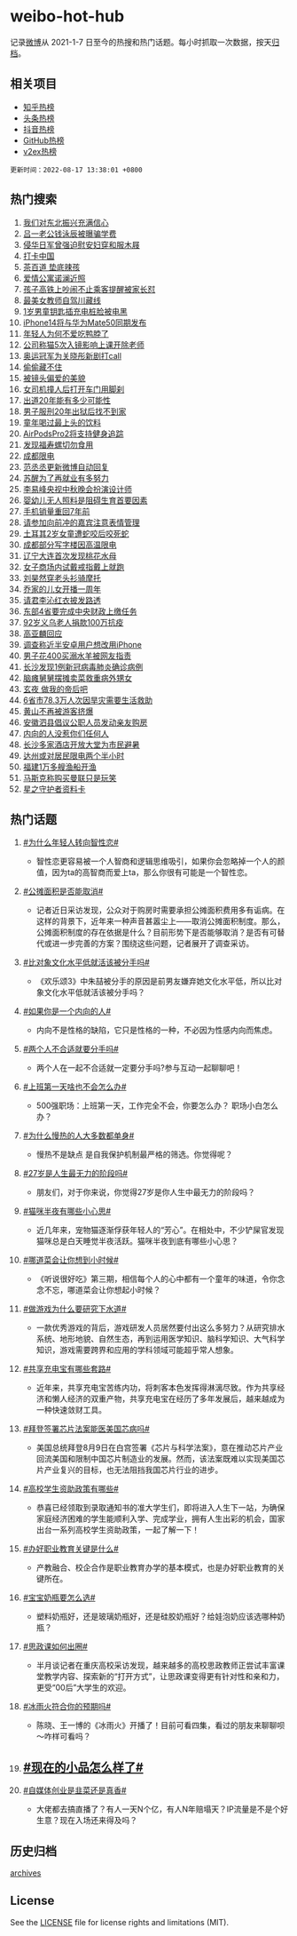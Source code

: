 # weibo-hot-hub

记录[微博](https://www.weibo.com)从 2021-1-7 日至今的热搜和热门话题。每小时抓取一次数据，按天[归档](archives)。

## 相关项目

- [知乎热榜](https://github.com/lonnyzhang423/zhihu-hot-hub)
- [头条热榜](https://github.com/lonnyzhang423/toutiao-hot-hub)
- [抖音热榜](https://github.com/lonnyzhang423/douyin-hot-hub)
- [GitHub热榜](https://github.com/lonnyzhang423/github-hot-hub)
- [v2ex热榜](https://github.com/lonnyzhang423/v2ex-hot-hub)


`更新时间：2022-08-17 13:38:01 +0800`

## 热门搜索

1. [我们对东北振兴充满信心](https://m.weibo.cn/search?containerid=100103type%3D1%26t%3D10%26q%3D%23%E6%88%91%E4%BB%AC%E5%AF%B9%E4%B8%9C%E5%8C%97%E6%8C%AF%E5%85%B4%E5%85%85%E6%BB%A1%E4%BF%A1%E5%BF%83%23&stream_entry_id=51&isnewpage=1&extparam=seat%3D1%26cate%3D10103%26dgr%3D0%26filter_type%3Drealtimehot%26pos%3D0%26c_type%3D51%26display_time%3D1660714679%26pre_seqid%3D16607146793870234777367&luicode=10000011&lfid=106003type%253D25%2526t%253D3%2526disable_hot%253D1%2526filter_type%253Drealtimehot)
1. [吕一老公钱泳辰被曝骗学费](https://m.weibo.cn/search?containerid=100103type%3D1%26t%3D10%26q%3D%23%E5%90%95%E4%B8%80%E8%80%81%E5%85%AC%E9%92%B1%E6%B3%B3%E8%BE%B0%E8%A2%AB%E6%9B%9D%E9%AA%97%E5%AD%A6%E8%B4%B9%23&stream_entry_id=31&isnewpage=1&extparam=seat%3D1%26flag%3D2%26cate%3D0%26pos%3D0%26realpos%3D1%26lcate%3D5001%26filter_type%3Drealtimehot%26dgr%3D0%26c_type%3D31%26display_time%3D1660714679%26pre_seqid%3D16607146793870234777367&luicode=10000011&lfid=106003type%253D25%2526t%253D3%2526disable_hot%253D1%2526filter_type%253Drealtimehot)
1. [侵华日军曾强迫慰安妇穿和服木屐](https://m.weibo.cn/search?containerid=100103type%3D1%26t%3D10%26q%3D%23%E4%BE%B5%E5%8D%8E%E6%97%A5%E5%86%9B%E6%9B%BE%E5%BC%BA%E8%BF%AB%E6%85%B0%E5%AE%89%E5%A6%87%E7%A9%BF%E5%92%8C%E6%9C%8D%E6%9C%A8%E5%B1%90%23&stream_entry_id=31&isnewpage=1&extparam=seat%3D1%26flag%3D16%26cate%3D0%26pos%3D1%26realpos%3D2%26lcate%3D5001%26filter_type%3Drealtimehot%26dgr%3D0%26c_type%3D31%26display_time%3D1660714679%26pre_seqid%3D16607146793870234777367&luicode=10000011&lfid=106003type%253D25%2526t%253D3%2526disable_hot%253D1%2526filter_type%253Drealtimehot)
1. [打卡中国](https://m.weibo.cn/search?containerid=100103type%3D1%26t%3D10%26q%3D%23%E6%89%93%E5%8D%A1%E4%B8%AD%E5%9B%BD%23&stream_entry_id=31&isnewpage=1&extparam=seat%3D1%26flag%3D0%26cate%3D0%26pos%3D2%26realpos%3D3%26lcate%3D5001%26filter_type%3Drealtimehot%26dgr%3D0%26c_type%3D31%26display_time%3D1660714679%26pre_seqid%3D16607146793870234777367&luicode=10000011&lfid=106003type%253D25%2526t%253D3%2526disable_hot%253D1%2526filter_type%253Drealtimehot)
1. [茶百道 垫底辣孩](https://m.weibo.cn/search?containerid=100103type%3D1%26t%3D10%26q%3D%E8%8C%B6%E7%99%BE%E9%81%93+%E5%9E%AB%E5%BA%95%E8%BE%A3%E5%AD%A9&stream_entry_id=31&isnewpage=1&extparam=seat%3D1%26flag%3D2%26cate%3D0%26pos%3D3%26realpos%3D4%26lcate%3D5001%26filter_type%3Drealtimehot%26dgr%3D0%26c_type%3D31%26display_time%3D1660714679%26pre_seqid%3D16607146793870234777367&luicode=10000011&lfid=106003type%253D25%2526t%253D3%2526disable_hot%253D1%2526filter_type%253Drealtimehot)
1. [爱情公寓诺澜近照](https://m.weibo.cn/search?containerid=100103type%3D1%26t%3D10%26q%3D%23%E7%88%B1%E6%83%85%E5%85%AC%E5%AF%93%E8%AF%BA%E6%BE%9C%E8%BF%91%E7%85%A7%23&stream_entry_id=31&isnewpage=1&extparam=seat%3D1%26flag%3D1%26cate%3D0%26pos%3D4%26realpos%3D5%26lcate%3D5001%26filter_type%3Drealtimehot%26dgr%3D0%26c_type%3D31%26display_time%3D1660714679%26pre_seqid%3D16607146793870234777367&luicode=10000011&lfid=106003type%253D25%2526t%253D3%2526disable_hot%253D1%2526filter_type%253Drealtimehot)
1. [孩子高铁上吵闹不止乘客提醒被家长怼](https://m.weibo.cn/search?containerid=100103type%3D1%26t%3D10%26q%3D%23%E5%AD%A9%E5%AD%90%E9%AB%98%E9%93%81%E4%B8%8A%E5%90%B5%E9%97%B9%E4%B8%8D%E6%AD%A2%E4%B9%98%E5%AE%A2%E6%8F%90%E9%86%92%E8%A2%AB%E5%AE%B6%E9%95%BF%E6%80%BC%23&stream_entry_id=31&isnewpage=1&extparam=seat%3D1%26flag%3D16%26cate%3D0%26pos%3D5%26realpos%3D6%26lcate%3D5001%26filter_type%3Drealtimehot%26dgr%3D0%26c_type%3D31%26display_time%3D1660714679%26pre_seqid%3D16607146793870234777367&luicode=10000011&lfid=106003type%253D25%2526t%253D3%2526disable_hot%253D1%2526filter_type%253Drealtimehot)
1. [最美女教师自驾川藏线](https://m.weibo.cn/search?containerid=100103type%3D1%26t%3D10%26q%3D%23%E6%9C%80%E7%BE%8E%E5%A5%B3%E6%95%99%E5%B8%88%E8%87%AA%E9%A9%BE%E5%B7%9D%E8%97%8F%E7%BA%BF%23&stream_entry_id=31&isnewpage=1&extparam=seat%3D1%26cate%3D0%26pos%3D6%26lcate%3D5001%26adid%3D162833%26topic_ad%3D1%26filter_type%3Drealtimehot%26dgr%3D0%26c_type%3D31%26display_time%3D1660714679%26pre_seqid%3D16607146793870234777367&luicode=10000011&lfid=106003type%253D25%2526t%253D3%2526disable_hot%253D1%2526filter_type%253Drealtimehot)
1. [1岁男童钥匙插充电桩脸被电黑](https://m.weibo.cn/search?containerid=100103type%3D1%26t%3D10%26q%3D%231%E5%B2%81%E7%94%B7%E7%AB%A5%E9%92%A5%E5%8C%99%E6%8F%92%E5%85%85%E7%94%B5%E6%A1%A9%E8%84%B8%E8%A2%AB%E7%94%B5%E9%BB%91%23&stream_entry_id=31&isnewpage=1&extparam=seat%3D1%26flag%3D0%26cate%3D0%26pos%3D7%26realpos%3D7%26lcate%3D5001%26filter_type%3Drealtimehot%26dgr%3D0%26c_type%3D31%26display_time%3D1660714679%26pre_seqid%3D16607146793870234777367&luicode=10000011&lfid=106003type%253D25%2526t%253D3%2526disable_hot%253D1%2526filter_type%253Drealtimehot)
1. [iPhone14将与华为Mate50同期发布](https://m.weibo.cn/search?containerid=100103type%3D1%26t%3D10%26q%3D%23iPhone14%E5%B0%86%E4%B8%8E%E5%8D%8E%E4%B8%BAMate50%E5%90%8C%E6%9C%9F%E5%8F%91%E5%B8%83%23&stream_entry_id=31&isnewpage=1&extparam=seat%3D1%26flag%3D0%26cate%3D0%26pos%3D8%26realpos%3D8%26lcate%3D5001%26filter_type%3Drealtimehot%26dgr%3D0%26c_type%3D31%26display_time%3D1660714679%26pre_seqid%3D16607146793870234777367&luicode=10000011&lfid=106003type%253D25%2526t%253D3%2526disable_hot%253D1%2526filter_type%253Drealtimehot)
1. [年轻人为何不爱吃鸭脖了](https://m.weibo.cn/search?containerid=100103type%3D1%26t%3D10%26q%3D%23%E5%B9%B4%E8%BD%BB%E4%BA%BA%E4%B8%BA%E4%BD%95%E4%B8%8D%E7%88%B1%E5%90%83%E9%B8%AD%E8%84%96%E4%BA%86%23&stream_entry_id=31&isnewpage=1&extparam=seat%3D1%26flag%3D0%26cate%3D0%26pos%3D9%26realpos%3D9%26lcate%3D5001%26filter_type%3Drealtimehot%26dgr%3D0%26c_type%3D31%26display_time%3D1660714679%26pre_seqid%3D16607146793870234777367&luicode=10000011&lfid=106003type%253D25%2526t%253D3%2526disable_hot%253D1%2526filter_type%253Drealtimehot)
1. [公司称猫5次入镜影响上课开除老师](https://m.weibo.cn/search?containerid=100103type%3D1%26t%3D10%26q%3D%23%E5%85%AC%E5%8F%B8%E7%A7%B0%E7%8C%AB5%E6%AC%A1%E5%85%A5%E9%95%9C%E5%BD%B1%E5%93%8D%E4%B8%8A%E8%AF%BE%E5%BC%80%E9%99%A4%E8%80%81%E5%B8%88%23&stream_entry_id=31&isnewpage=1&extparam=seat%3D1%26flag%3D0%26cate%3D0%26pos%3D10%26realpos%3D10%26lcate%3D5001%26filter_type%3Drealtimehot%26dgr%3D0%26c_type%3D31%26display_time%3D1660714679%26pre_seqid%3D16607146793870234777367&luicode=10000011&lfid=106003type%253D25%2526t%253D3%2526disable_hot%253D1%2526filter_type%253Drealtimehot)
1. [奥运冠军为关晓彤新剧打call](https://m.weibo.cn/search?containerid=100103type%3D1%26t%3D10%26q%3D%23%E5%A5%A5%E8%BF%90%E5%86%A0%E5%86%9B%E4%B8%BA%E5%85%B3%E6%99%93%E5%BD%A4%E6%96%B0%E5%89%A7%E6%89%93call%23&stream_entry_id=31&isnewpage=1&extparam=seat%3D1%26flag%3D0%26cate%3D0%26pos%3D11%26realpos%3D11%26lcate%3D5001%26filter_type%3Drealtimehot%26dgr%3D0%26c_type%3D31%26display_time%3D1660714679%26pre_seqid%3D16607146793870234777367&luicode=10000011&lfid=106003type%253D25%2526t%253D3%2526disable_hot%253D1%2526filter_type%253Drealtimehot)
1. [偷偷藏不住](https://m.weibo.cn/search?containerid=100103type%3D1%26t%3D10%26q%3D%E5%81%B7%E5%81%B7%E8%97%8F%E4%B8%8D%E4%BD%8F&stream_entry_id=31&isnewpage=1&extparam=seat%3D1%26flag%3D1%26cate%3D0%26pos%3D12%26realpos%3D12%26lcate%3D5001%26filter_type%3Drealtimehot%26dgr%3D0%26c_type%3D31%26display_time%3D1660714679%26pre_seqid%3D16607146793870234777367&luicode=10000011&lfid=106003type%253D25%2526t%253D3%2526disable_hot%253D1%2526filter_type%253Drealtimehot)
1. [被镜头偏爱的美貌](https://m.weibo.cn/search?containerid=100103type%3D1%26t%3D10%26q%3D%23%E8%A2%AB%E9%95%9C%E5%A4%B4%E5%81%8F%E7%88%B1%E7%9A%84%E7%BE%8E%E8%B2%8C%23&stream_entry_id=31&isnewpage=1&extparam=seat%3D1%26flag%3D0%26cate%3D0%26pos%3D13%26realpos%3D13%26lcate%3D5001%26filter_type%3Drealtimehot%26dgr%3D0%26c_type%3D31%26display_time%3D1660714679%26pre_seqid%3D16607146793870234777367&luicode=10000011&lfid=106003type%253D25%2526t%253D3%2526disable_hot%253D1%2526filter_type%253Drealtimehot)
1. [女司机撞人后打开车门用脚刹](https://m.weibo.cn/search?containerid=100103type%3D1%26t%3D10%26q%3D%23%E5%A5%B3%E5%8F%B8%E6%9C%BA%E6%92%9E%E4%BA%BA%E5%90%8E%E6%89%93%E5%BC%80%E8%BD%A6%E9%97%A8%E7%94%A8%E8%84%9A%E5%88%B9%23&stream_entry_id=31&isnewpage=1&extparam=seat%3D1%26flag%3D1%26cate%3D0%26pos%3D14%26realpos%3D14%26lcate%3D5001%26filter_type%3Drealtimehot%26dgr%3D0%26c_type%3D31%26display_time%3D1660714679%26pre_seqid%3D16607146793870234777367&luicode=10000011&lfid=106003type%253D25%2526t%253D3%2526disable_hot%253D1%2526filter_type%253Drealtimehot)
1. [出道20年能有多少可能性](https://m.weibo.cn/search?containerid=100103type%3D1%26t%3D10%26q%3D%23%E5%87%BA%E9%81%9320%E5%B9%B4%E8%83%BD%E6%9C%89%E5%A4%9A%E5%B0%91%E5%8F%AF%E8%83%BD%E6%80%A7%23&stream_entry_id=31&isnewpage=1&extparam=seat%3D1%26flag%3D0%26cate%3D0%26pos%3D15%26adid%3D162869%26realpos%3D15%26lcate%3D5001%26filter_type%3Drealtimehot%26dgr%3D0%26c_type%3D31%26display_time%3D1660714679%26pre_seqid%3D16607146793870234777367&luicode=10000011&lfid=106003type%253D25%2526t%253D3%2526disable_hot%253D1%2526filter_type%253Drealtimehot)
1. [男子服刑20年出狱后找不到家](https://m.weibo.cn/search?containerid=100103type%3D1%26t%3D10%26q%3D%23%E7%94%B7%E5%AD%90%E6%9C%8D%E5%88%9120%E5%B9%B4%E5%87%BA%E7%8B%B1%E5%90%8E%E6%89%BE%E4%B8%8D%E5%88%B0%E5%AE%B6%23&stream_entry_id=31&isnewpage=1&extparam=seat%3D1%26flag%3D1%26cate%3D0%26pos%3D16%26realpos%3D16%26lcate%3D5001%26filter_type%3Drealtimehot%26dgr%3D0%26c_type%3D31%26display_time%3D1660714679%26pre_seqid%3D16607146793870234777367&luicode=10000011&lfid=106003type%253D25%2526t%253D3%2526disable_hot%253D1%2526filter_type%253Drealtimehot)
1. [童年喝过最上头的饮料](https://m.weibo.cn/search?containerid=100103type%3D1%26t%3D10%26q%3D%23%E7%AB%A5%E5%B9%B4%E5%96%9D%E8%BF%87%E6%9C%80%E4%B8%8A%E5%A4%B4%E7%9A%84%E9%A5%AE%E6%96%99%23&stream_entry_id=31&isnewpage=1&extparam=seat%3D1%26flag%3D1%26cate%3D0%26pos%3D17%26realpos%3D17%26lcate%3D5001%26filter_type%3Drealtimehot%26dgr%3D0%26c_type%3D31%26display_time%3D1660714679%26pre_seqid%3D16607146793870234777367&luicode=10000011&lfid=106003type%253D25%2526t%253D3%2526disable_hot%253D1%2526filter_type%253Drealtimehot)
1. [AirPodsPro2将支持健身追踪](https://m.weibo.cn/search?containerid=100103type%3D1%26t%3D10%26q%3D%23AirPodsPro2%E5%B0%86%E6%94%AF%E6%8C%81%E5%81%A5%E8%BA%AB%E8%BF%BD%E8%B8%AA%23&stream_entry_id=31&isnewpage=1&extparam=seat%3D1%26flag%3D0%26cate%3D0%26pos%3D18%26realpos%3D18%26lcate%3D5001%26filter_type%3Drealtimehot%26dgr%3D0%26c_type%3D31%26display_time%3D1660714679%26pre_seqid%3D16607146793870234777367&luicode=10000011&lfid=106003type%253D25%2526t%253D3%2526disable_hot%253D1%2526filter_type%253Drealtimehot)
1. [发现福寿螺切勿食用](https://m.weibo.cn/search?containerid=100103type%3D1%26t%3D10%26q%3D%23%E5%8F%91%E7%8E%B0%E7%A6%8F%E5%AF%BF%E8%9E%BA%E5%88%87%E5%8B%BF%E9%A3%9F%E7%94%A8%23&stream_entry_id=31&isnewpage=1&extparam=seat%3D1%26flag%3D1%26cate%3D0%26pos%3D19%26realpos%3D19%26lcate%3D5001%26filter_type%3Drealtimehot%26dgr%3D0%26c_type%3D31%26display_time%3D1660714679%26pre_seqid%3D16607146793870234777367&luicode=10000011&lfid=106003type%253D25%2526t%253D3%2526disable_hot%253D1%2526filter_type%253Drealtimehot)
1. [成都限电](https://m.weibo.cn/search?containerid=100103type%3D1%26t%3D10%26q%3D%23%E6%88%90%E9%83%BD%E9%99%90%E7%94%B5%23&stream_entry_id=31&isnewpage=1&extparam=seat%3D1%26flag%3D0%26cate%3D0%26pos%3D20%26realpos%3D20%26lcate%3D5001%26filter_type%3Drealtimehot%26dgr%3D0%26c_type%3D31%26display_time%3D1660714679%26pre_seqid%3D16607146793870234777367&luicode=10000011&lfid=106003type%253D25%2526t%253D3%2526disable_hot%253D1%2526filter_type%253Drealtimehot)
1. [范丞丞更新微博自动回复](https://m.weibo.cn/search?containerid=100103type%3D1%26t%3D10%26q%3D%23%E8%8C%83%E4%B8%9E%E4%B8%9E%E6%9B%B4%E6%96%B0%E5%BE%AE%E5%8D%9A%E8%87%AA%E5%8A%A8%E5%9B%9E%E5%A4%8D%23&stream_entry_id=31&isnewpage=1&extparam=seat%3D1%26flag%3D1%26cate%3D0%26pos%3D21%26realpos%3D21%26lcate%3D5001%26filter_type%3Drealtimehot%26dgr%3D0%26c_type%3D31%26display_time%3D1660714679%26pre_seqid%3D16607146793870234777367&luicode=10000011&lfid=106003type%253D25%2526t%253D3%2526disable_hot%253D1%2526filter_type%253Drealtimehot)
1. [苏醒为了再就业有多努力](https://m.weibo.cn/search?containerid=100103type%3D1%26t%3D10%26q%3D%23%E8%8B%8F%E9%86%92%E4%B8%BA%E4%BA%86%E5%86%8D%E5%B0%B1%E4%B8%9A%E6%9C%89%E5%A4%9A%E5%8A%AA%E5%8A%9B%23&stream_entry_id=31&isnewpage=1&extparam=seat%3D1%26flag%3D0%26cate%3D0%26pos%3D22%26realpos%3D22%26lcate%3D5001%26filter_type%3Drealtimehot%26dgr%3D0%26c_type%3D31%26display_time%3D1660714679%26pre_seqid%3D16607146793870234777367&luicode=10000011&lfid=106003type%253D25%2526t%253D3%2526disable_hot%253D1%2526filter_type%253Drealtimehot)
1. [李易峰央视中秋晚会扮演设计师](https://m.weibo.cn/search?containerid=100103type%3D1%26t%3D10%26q%3D%23%E6%9D%8E%E6%98%93%E5%B3%B0%E5%A4%AE%E8%A7%86%E4%B8%AD%E7%A7%8B%E6%99%9A%E4%BC%9A%E6%89%AE%E6%BC%94%E8%AE%BE%E8%AE%A1%E5%B8%88%23&stream_entry_id=31&isnewpage=1&extparam=seat%3D1%26flag%3D1%26cate%3D0%26pos%3D23%26realpos%3D23%26lcate%3D5001%26filter_type%3Drealtimehot%26dgr%3D0%26c_type%3D31%26display_time%3D1660714679%26pre_seqid%3D16607146793870234777367&luicode=10000011&lfid=106003type%253D25%2526t%253D3%2526disable_hot%253D1%2526filter_type%253Drealtimehot)
1. [婴幼儿无人照料是阻碍生育首要因素](https://m.weibo.cn/search?containerid=100103type%3D1%26t%3D10%26q%3D%23%E5%A9%B4%E5%B9%BC%E5%84%BF%E6%97%A0%E4%BA%BA%E7%85%A7%E6%96%99%E6%98%AF%E9%98%BB%E7%A2%8D%E7%94%9F%E8%82%B2%E9%A6%96%E8%A6%81%E5%9B%A0%E7%B4%A0%23&stream_entry_id=31&isnewpage=1&extparam=seat%3D1%26flag%3D0%26cate%3D0%26pos%3D24%26realpos%3D24%26lcate%3D5001%26filter_type%3Drealtimehot%26dgr%3D0%26c_type%3D31%26display_time%3D1660714679%26pre_seqid%3D16607146793870234777367&luicode=10000011&lfid=106003type%253D25%2526t%253D3%2526disable_hot%253D1%2526filter_type%253Drealtimehot)
1. [手机销量重回7年前](https://m.weibo.cn/search?containerid=100103type%3D1%26t%3D10%26q%3D%23%E6%89%8B%E6%9C%BA%E9%94%80%E9%87%8F%E9%87%8D%E5%9B%9E7%E5%B9%B4%E5%89%8D%23&stream_entry_id=31&isnewpage=1&extparam=seat%3D1%26flag%3D0%26cate%3D0%26pos%3D25%26realpos%3D25%26lcate%3D5001%26filter_type%3Drealtimehot%26dgr%3D0%26c_type%3D31%26display_time%3D1660714679%26pre_seqid%3D16607146793870234777367&luicode=10000011&lfid=106003type%253D25%2526t%253D3%2526disable_hot%253D1%2526filter_type%253Drealtimehot)
1. [请参加向前冲的嘉宾注意表情管理](https://m.weibo.cn/search?containerid=100103type%3D1%26t%3D10%26q%3D%23%E8%AF%B7%E5%8F%82%E5%8A%A0%E5%90%91%E5%89%8D%E5%86%B2%E7%9A%84%E5%98%89%E5%AE%BE%E6%B3%A8%E6%84%8F%E8%A1%A8%E6%83%85%E7%AE%A1%E7%90%86%23&stream_entry_id=31&isnewpage=1&extparam=seat%3D1%26flag%3D1%26cate%3D0%26pos%3D26%26realpos%3D26%26lcate%3D5001%26filter_type%3Drealtimehot%26dgr%3D0%26c_type%3D31%26display_time%3D1660714679%26pre_seqid%3D16607146793870234777367&luicode=10000011&lfid=106003type%253D25%2526t%253D3%2526disable_hot%253D1%2526filter_type%253Drealtimehot)
1. [土耳其2岁女童遭蛇咬后咬死蛇](https://m.weibo.cn/search?containerid=100103type%3D1%26t%3D10%26q%3D%23%E5%9C%9F%E8%80%B3%E5%85%B62%E5%B2%81%E5%A5%B3%E7%AB%A5%E9%81%AD%E8%9B%87%E5%92%AC%E5%90%8E%E5%92%AC%E6%AD%BB%E8%9B%87%23&stream_entry_id=31&isnewpage=1&extparam=seat%3D1%26flag%3D0%26cate%3D0%26pos%3D27%26realpos%3D27%26lcate%3D5001%26filter_type%3Drealtimehot%26dgr%3D0%26c_type%3D31%26display_time%3D1660714679%26pre_seqid%3D16607146793870234777367&luicode=10000011&lfid=106003type%253D25%2526t%253D3%2526disable_hot%253D1%2526filter_type%253Drealtimehot)
1. [成都部分写字楼因高温限电](https://m.weibo.cn/search?containerid=100103type%3D1%26t%3D10%26q%3D%23%E6%88%90%E9%83%BD%E9%83%A8%E5%88%86%E5%86%99%E5%AD%97%E6%A5%BC%E5%9B%A0%E9%AB%98%E6%B8%A9%E9%99%90%E7%94%B5%23&stream_entry_id=31&isnewpage=1&extparam=seat%3D1%26flag%3D0%26cate%3D0%26pos%3D28%26realpos%3D28%26lcate%3D5001%26filter_type%3Drealtimehot%26dgr%3D0%26c_type%3D31%26display_time%3D1660714679%26pre_seqid%3D16607146793870234777367&luicode=10000011&lfid=106003type%253D25%2526t%253D3%2526disable_hot%253D1%2526filter_type%253Drealtimehot)
1. [辽宁大连首次发现桃花水母](https://m.weibo.cn/search?containerid=100103type%3D1%26t%3D10%26q%3D%23%E8%BE%BD%E5%AE%81%E5%A4%A7%E8%BF%9E%E9%A6%96%E6%AC%A1%E5%8F%91%E7%8E%B0%E6%A1%83%E8%8A%B1%E6%B0%B4%E6%AF%8D%23&stream_entry_id=31&isnewpage=1&extparam=seat%3D1%26flag%3D0%26cate%3D0%26pos%3D29%26realpos%3D29%26lcate%3D5001%26filter_type%3Drealtimehot%26dgr%3D0%26c_type%3D31%26display_time%3D1660714679%26pre_seqid%3D16607146793870234777367&luicode=10000011&lfid=106003type%253D25%2526t%253D3%2526disable_hot%253D1%2526filter_type%253Drealtimehot)
1. [女子商场内试戴戒指戴上就跑](https://m.weibo.cn/search?containerid=100103type%3D1%26t%3D10%26q%3D%23%E5%A5%B3%E5%AD%90%E5%95%86%E5%9C%BA%E5%86%85%E8%AF%95%E6%88%B4%E6%88%92%E6%8C%87%E6%88%B4%E4%B8%8A%E5%B0%B1%E8%B7%91%23&stream_entry_id=31&isnewpage=1&extparam=seat%3D1%26flag%3D0%26cate%3D0%26pos%3D30%26realpos%3D30%26lcate%3D5001%26filter_type%3Drealtimehot%26dgr%3D0%26c_type%3D31%26display_time%3D1660714679%26pre_seqid%3D16607146793870234777367&luicode=10000011&lfid=106003type%253D25%2526t%253D3%2526disable_hot%253D1%2526filter_type%253Drealtimehot)
1. [刘昊然穿老头衫骑摩托](https://m.weibo.cn/search?containerid=100103type%3D1%26t%3D10%26q%3D%23%E5%88%98%E6%98%8A%E7%84%B6%E7%A9%BF%E8%80%81%E5%A4%B4%E8%A1%AB%E9%AA%91%E6%91%A9%E6%89%98%23&stream_entry_id=31&isnewpage=1&extparam=seat%3D1%26flag%3D0%26cate%3D0%26pos%3D31%26realpos%3D31%26lcate%3D5001%26filter_type%3Drealtimehot%26dgr%3D0%26c_type%3D31%26display_time%3D1660714679%26pre_seqid%3D16607146793870234777367&luicode=10000011&lfid=106003type%253D25%2526t%253D3%2526disable_hot%253D1%2526filter_type%253Drealtimehot)
1. [乔家的儿女开播一周年](https://m.weibo.cn/search?containerid=100103type%3D1%26t%3D10%26q%3D%23%E4%B9%94%E5%AE%B6%E7%9A%84%E5%84%BF%E5%A5%B3%E5%BC%80%E6%92%AD%E4%B8%80%E5%91%A8%E5%B9%B4%23&stream_entry_id=31&isnewpage=1&extparam=seat%3D1%26flag%3D0%26cate%3D0%26pos%3D32%26realpos%3D32%26lcate%3D5001%26filter_type%3Drealtimehot%26dgr%3D0%26c_type%3D31%26display_time%3D1660714679%26pre_seqid%3D16607146793870234777367&luicode=10000011&lfid=106003type%253D25%2526t%253D3%2526disable_hot%253D1%2526filter_type%253Drealtimehot)
1. [请君李沁红衣披发路透](https://m.weibo.cn/search?containerid=100103type%3D1%26t%3D10%26q%3D%23%E8%AF%B7%E5%90%9B%E6%9D%8E%E6%B2%81%E7%BA%A2%E8%A1%A3%E6%8A%AB%E5%8F%91%E8%B7%AF%E9%80%8F%23&stream_entry_id=31&isnewpage=1&extparam=seat%3D1%26flag%3D1%26cate%3D0%26pos%3D33%26realpos%3D33%26lcate%3D5001%26filter_type%3Drealtimehot%26dgr%3D0%26c_type%3D31%26display_time%3D1660714679%26pre_seqid%3D16607146793870234777367&luicode=10000011&lfid=106003type%253D25%2526t%253D3%2526disable_hot%253D1%2526filter_type%253Drealtimehot)
1. [东部4省要完成中央财政上缴任务](https://m.weibo.cn/search?containerid=100103type%3D1%26t%3D10%26q%3D%23%E4%B8%9C%E9%83%A84%E7%9C%81%E8%A6%81%E5%AE%8C%E6%88%90%E4%B8%AD%E5%A4%AE%E8%B4%A2%E6%94%BF%E4%B8%8A%E7%BC%B4%E4%BB%BB%E5%8A%A1%23&stream_entry_id=31&isnewpage=1&extparam=seat%3D1%26flag%3D0%26cate%3D0%26pos%3D34%26realpos%3D34%26lcate%3D5001%26filter_type%3Drealtimehot%26dgr%3D0%26c_type%3D31%26display_time%3D1660714679%26pre_seqid%3D16607146793870234777367&luicode=10000011&lfid=106003type%253D25%2526t%253D3%2526disable_hot%253D1%2526filter_type%253Drealtimehot)
1. [92岁义乌老人捐款100万抗疫](https://m.weibo.cn/search?containerid=100103type%3D1%26t%3D10%26q%3D%2392%E5%B2%81%E4%B9%89%E4%B9%8C%E8%80%81%E4%BA%BA%E6%8D%90%E6%AC%BE100%E4%B8%87%E6%8A%97%E7%96%AB%23&stream_entry_id=31&isnewpage=1&extparam=seat%3D1%26flag%3D0%26cate%3D0%26pos%3D35%26realpos%3D35%26lcate%3D5001%26filter_type%3Drealtimehot%26dgr%3D0%26c_type%3D31%26display_time%3D1660714679%26pre_seqid%3D16607146793870234777367&luicode=10000011&lfid=106003type%253D25%2526t%253D3%2526disable_hot%253D1%2526filter_type%253Drealtimehot)
1. [高亚麟回应](https://m.weibo.cn/search?containerid=100103type%3D1%26t%3D10%26q%3D%23%E9%AB%98%E4%BA%9A%E9%BA%9F%E5%9B%9E%E5%BA%94%23&stream_entry_id=31&isnewpage=1&extparam=seat%3D1%26flag%3D0%26cate%3D0%26pos%3D36%26realpos%3D36%26lcate%3D5001%26filter_type%3Drealtimehot%26dgr%3D0%26c_type%3D31%26display_time%3D1660714679%26pre_seqid%3D16607146793870234777367&luicode=10000011&lfid=106003type%253D25%2526t%253D3%2526disable_hot%253D1%2526filter_type%253Drealtimehot)
1. [调查称近半安卓用户想改用iPhone](https://m.weibo.cn/search?containerid=100103type%3D1%26t%3D10%26q%3D%23%E8%B0%83%E6%9F%A5%E7%A7%B0%E8%BF%91%E5%8D%8A%E5%AE%89%E5%8D%93%E7%94%A8%E6%88%B7%E6%83%B3%E6%94%B9%E7%94%A8iPhone%23&stream_entry_id=31&isnewpage=1&extparam=seat%3D1%26flag%3D0%26cate%3D0%26pos%3D37%26realpos%3D37%26lcate%3D5001%26filter_type%3Drealtimehot%26dgr%3D0%26c_type%3D31%26display_time%3D1660714679%26pre_seqid%3D16607146793870234777367&luicode=10000011&lfid=106003type%253D25%2526t%253D3%2526disable_hot%253D1%2526filter_type%253Drealtimehot)
1. [男子花400买溺水羊被网友指责](https://m.weibo.cn/search?containerid=100103type%3D1%26t%3D10%26q%3D%23%E7%94%B7%E5%AD%90%E8%8A%B1400%E4%B9%B0%E6%BA%BA%E6%B0%B4%E7%BE%8A%E8%A2%AB%E7%BD%91%E5%8F%8B%E6%8C%87%E8%B4%A3%23&stream_entry_id=31&isnewpage=1&extparam=seat%3D1%26flag%3D0%26cate%3D0%26pos%3D38%26realpos%3D38%26lcate%3D5001%26filter_type%3Drealtimehot%26dgr%3D0%26c_type%3D31%26display_time%3D1660714679%26pre_seqid%3D16607146793870234777367&luicode=10000011&lfid=106003type%253D25%2526t%253D3%2526disable_hot%253D1%2526filter_type%253Drealtimehot)
1. [长沙发现1例新冠病毒肺炎确诊病例](https://m.weibo.cn/search?containerid=100103type%3D1%26t%3D10%26q%3D%23%E9%95%BF%E6%B2%99%E5%8F%91%E7%8E%B01%E4%BE%8B%E6%96%B0%E5%86%A0%E7%97%85%E6%AF%92%E8%82%BA%E7%82%8E%E7%A1%AE%E8%AF%8A%E7%97%85%E4%BE%8B%23&stream_entry_id=31&isnewpage=1&extparam=seat%3D1%26flag%3D0%26cate%3D0%26pos%3D39%26realpos%3D39%26lcate%3D5001%26filter_type%3Drealtimehot%26dgr%3D0%26c_type%3D31%26display_time%3D1660714679%26pre_seqid%3D16607146793870234777367&luicode=10000011&lfid=106003type%253D25%2526t%253D3%2526disable_hot%253D1%2526filter_type%253Drealtimehot)
1. [脑瘫舅舅摆摊卖菜救重病外甥女](https://m.weibo.cn/search?containerid=100103type%3D1%26t%3D10%26q%3D%E8%84%91%E7%98%AB%E8%88%85%E8%88%85%E6%91%86%E6%91%8A%E5%8D%96%E8%8F%9C%E6%95%91%E9%87%8D%E7%97%85%E5%A4%96%E7%94%A5%E5%A5%B3&stream_entry_id=31&isnewpage=1&extparam=seat%3D1%26flag%3D1%26cate%3D0%26pos%3D40%26realpos%3D40%26lcate%3D5001%26filter_type%3Drealtimehot%26dgr%3D0%26c_type%3D31%26display_time%3D1660714679%26pre_seqid%3D16607146793870234777367&luicode=10000011&lfid=106003type%253D25%2526t%253D3%2526disable_hot%253D1%2526filter_type%253Drealtimehot)
1. [玄夜 做我的帝后吧](https://m.weibo.cn/search?containerid=100103type%3D1%26t%3D10%26q%3D%E7%8E%84%E5%A4%9C+%E5%81%9A%E6%88%91%E7%9A%84%E5%B8%9D%E5%90%8E%E5%90%A7&stream_entry_id=31&isnewpage=1&extparam=seat%3D1%26flag%3D0%26cate%3D0%26pos%3D41%26realpos%3D41%26lcate%3D5001%26filter_type%3Drealtimehot%26dgr%3D0%26c_type%3D31%26display_time%3D1660714679%26pre_seqid%3D16607146793870234777367&luicode=10000011&lfid=106003type%253D25%2526t%253D3%2526disable_hot%253D1%2526filter_type%253Drealtimehot)
1. [6省市78.3万人次因旱灾需要生活救助](https://m.weibo.cn/search?containerid=100103type%3D1%26t%3D10%26q%3D%236%E7%9C%81%E5%B8%8278.3%E4%B8%87%E4%BA%BA%E6%AC%A1%E5%9B%A0%E6%97%B1%E7%81%BE%E9%9C%80%E8%A6%81%E7%94%9F%E6%B4%BB%E6%95%91%E5%8A%A9%23&stream_entry_id=31&isnewpage=1&extparam=seat%3D1%26flag%3D1%26cate%3D0%26pos%3D42%26realpos%3D42%26lcate%3D5001%26filter_type%3Drealtimehot%26dgr%3D0%26c_type%3D31%26display_time%3D1660714679%26pre_seqid%3D16607146793870234777367&luicode=10000011&lfid=106003type%253D25%2526t%253D3%2526disable_hot%253D1%2526filter_type%253Drealtimehot)
1. [黄山不再被游客挤爆](https://m.weibo.cn/search?containerid=100103type%3D1%26t%3D10%26q%3D%23%E9%BB%84%E5%B1%B1%E4%B8%8D%E5%86%8D%E8%A2%AB%E6%B8%B8%E5%AE%A2%E6%8C%A4%E7%88%86%23&stream_entry_id=31&isnewpage=1&extparam=seat%3D1%26flag%3D0%26cate%3D0%26pos%3D43%26realpos%3D43%26lcate%3D5001%26filter_type%3Drealtimehot%26dgr%3D0%26c_type%3D31%26display_time%3D1660714679%26pre_seqid%3D16607146793870234777367&luicode=10000011&lfid=106003type%253D25%2526t%253D3%2526disable_hot%253D1%2526filter_type%253Drealtimehot)
1. [安徽泗县倡议公职人员发动亲友购房](https://m.weibo.cn/search?containerid=100103type%3D1%26t%3D10%26q%3D%23%E5%AE%89%E5%BE%BD%E6%B3%97%E5%8E%BF%E5%80%A1%E8%AE%AE%E5%85%AC%E8%81%8C%E4%BA%BA%E5%91%98%E5%8F%91%E5%8A%A8%E4%BA%B2%E5%8F%8B%E8%B4%AD%E6%88%BF%23&stream_entry_id=31&isnewpage=1&extparam=seat%3D1%26flag%3D0%26cate%3D0%26pos%3D44%26realpos%3D44%26lcate%3D5001%26filter_type%3Drealtimehot%26dgr%3D0%26c_type%3D31%26display_time%3D1660714679%26pre_seqid%3D16607146793870234777367&luicode=10000011&lfid=106003type%253D25%2526t%253D3%2526disable_hot%253D1%2526filter_type%253Drealtimehot)
1. [内向的人没惹你们任何人](http://m.weibo.cn/c/wbox?&id=j84w2uenjc&roomid=12135&q=%23%E5%86%85%E5%90%91%E7%9A%84%E4%BA%BA%E6%B2%A1%E6%83%B9%E4%BD%A0%E4%BB%AC%E4%BB%BB%E4%BD%95%E4%BA%BA%23&extparam=seat%3D1%26flag%3D0%26cate%3D0%26pos%3D45%26realpos%3D45%26lcate%3D5001%26filter_type%3Drealtimehot%26dgr%3D0%26c_type%3D31%26display_time%3D1660714679%26pre_seqid%3D16607146793870234777367&luicode=10000011&lfid=106003type%253D25%2526t%253D3%2526disable_hot%253D1%2526filter_type%253Drealtimehot)
1. [长沙多家酒店开放大堂为市民避暑](https://m.weibo.cn/search?containerid=100103type%3D1%26t%3D10%26q%3D%23%E9%95%BF%E6%B2%99%E5%A4%9A%E5%AE%B6%E9%85%92%E5%BA%97%E5%BC%80%E6%94%BE%E5%A4%A7%E5%A0%82%E4%B8%BA%E5%B8%82%E6%B0%91%E9%81%BF%E6%9A%91%23&stream_entry_id=31&isnewpage=1&extparam=seat%3D1%26flag%3D0%26cate%3D0%26pos%3D46%26realpos%3D46%26lcate%3D5001%26filter_type%3Drealtimehot%26dgr%3D0%26c_type%3D31%26display_time%3D1660714679%26pre_seqid%3D16607146793870234777367&luicode=10000011&lfid=106003type%253D25%2526t%253D3%2526disable_hot%253D1%2526filter_type%253Drealtimehot)
1. [达州或对居民限电两个半小时](https://m.weibo.cn/search?containerid=100103type%3D1%26t%3D10%26q%3D%23%E8%BE%BE%E5%B7%9E%E6%88%96%E5%AF%B9%E5%B1%85%E6%B0%91%E9%99%90%E7%94%B5%E4%B8%A4%E4%B8%AA%E5%8D%8A%E5%B0%8F%E6%97%B6%23&stream_entry_id=31&isnewpage=1&extparam=seat%3D1%26flag%3D1%26cate%3D0%26pos%3D47%26realpos%3D47%26lcate%3D5001%26filter_type%3Drealtimehot%26dgr%3D0%26c_type%3D31%26display_time%3D1660714679%26pre_seqid%3D16607146793870234777367&luicode=10000011&lfid=106003type%253D25%2526t%253D3%2526disable_hot%253D1%2526filter_type%253Drealtimehot)
1. [福建1万多艘渔船开渔](https://m.weibo.cn/search?containerid=100103type%3D1%26t%3D10%26q%3D%23%E7%A6%8F%E5%BB%BA1%E4%B8%87%E5%A4%9A%E8%89%98%E6%B8%94%E8%88%B9%E5%BC%80%E6%B8%94%23&stream_entry_id=31&isnewpage=1&extparam=seat%3D1%26flag%3D0%26cate%3D0%26pos%3D48%26realpos%3D48%26lcate%3D5001%26filter_type%3Drealtimehot%26dgr%3D0%26c_type%3D31%26display_time%3D1660714679%26pre_seqid%3D16607146793870234777367&luicode=10000011&lfid=106003type%253D25%2526t%253D3%2526disable_hot%253D1%2526filter_type%253Drealtimehot)
1. [马斯克称购买曼联只是玩笑](https://m.weibo.cn/search?containerid=100103type%3D1%26t%3D10%26q%3D%23%E9%A9%AC%E6%96%AF%E5%85%8B%E7%A7%B0%E8%B4%AD%E4%B9%B0%E6%9B%BC%E8%81%94%E5%8F%AA%E6%98%AF%E7%8E%A9%E7%AC%91%23&stream_entry_id=31&isnewpage=1&extparam=seat%3D1%26flag%3D1%26cate%3D0%26pos%3D49%26realpos%3D49%26lcate%3D5001%26filter_type%3Drealtimehot%26dgr%3D0%26c_type%3D31%26display_time%3D1660714679%26pre_seqid%3D16607146793870234777367&luicode=10000011&lfid=106003type%253D25%2526t%253D3%2526disable_hot%253D1%2526filter_type%253Drealtimehot)
1. [星之守护者资料卡](https://m.weibo.cn/search?containerid=100103type%3D1%26t%3D10%26q%3D%23%E6%98%9F%E4%B9%8B%E5%AE%88%E6%8A%A4%E8%80%85%E8%B5%84%E6%96%99%E5%8D%A1%23&stream_entry_id=31&isnewpage=1&extparam=seat%3D1%26flag%3D1%26cate%3D0%26pos%3D50%26realpos%3D50%26lcate%3D5001%26filter_type%3Drealtimehot%26dgr%3D0%26c_type%3D31%26display_time%3D1660714679%26pre_seqid%3D16607146793870234777367&luicode=10000011&lfid=106003type%253D25%2526t%253D3%2526disable_hot%253D1%2526filter_type%253Drealtimehot)

## 热门话题

1. [#为什么年轻人转向智性恋#](https://m.weibo.cn/search?containerid=231522type%3D1%26t%3D10%26q%3D%23%E4%B8%BA%E4%BB%80%E4%B9%88%E5%B9%B4%E8%BD%BB%E4%BA%BA%E8%BD%AC%E5%90%91%E6%99%BA%E6%80%A7%E6%81%8B%23&stream_entry_id=128&isnewpage=1&extparam=seat%3D1%26lcate%3D5004%26cate%3D5004%26unitid%3D1660657010444%26dgr%3D0%26pos%3D1-0-0%26c_type%3D128%26display_time%3D1660714680%26pre_seqid%3D1660714680925013316251&luicode=10000011&lfid=231648_-_4)
    - 智性恋更容易被一个人智商和逻辑思维吸引，如果你会忽略掉一个人的颜值，因为ta的高智商而爱上ta，那么你很有可能是一个智性恋。

1. [#公摊面积是否能取消#](https://m.weibo.cn/search?containerid=231522type%3D1%26t%3D10%26q%3D%23%E5%85%AC%E6%91%8A%E9%9D%A2%E7%A7%AF%E6%98%AF%E5%90%A6%E8%83%BD%E5%8F%96%E6%B6%88%23&stream_entry_id=128&isnewpage=1&extparam=seat%3D1%26lcate%3D5004%26cate%3D5004%26unitid%3D1660617677192%26dgr%3D0%26pos%3D1-0-1%26c_type%3D128%26display_time%3D1660714680%26pre_seqid%3D1660714680925013316251&luicode=10000011&lfid=231648_-_4)
    - 记者近日采访发现，公众对于购房时需要承担公摊面积费用多有诟病。在这样的背景下，近年来一种声音甚嚣尘上——取消公摊面积制度。那么，公摊面积制度的存在依据是什么？目前形势下是否能够取消？是否有可替代或进一步完善的方案？围绕这些问题，记者展开了调查采访。

1. [#比对象文化水平低就活该被分手吗#](https://m.weibo.cn/search?containerid=231522type%3D1%26t%3D10%26q%3D%23%E6%AF%94%E5%AF%B9%E8%B1%A1%E6%96%87%E5%8C%96%E6%B0%B4%E5%B9%B3%E4%BD%8E%E5%B0%B1%E6%B4%BB%E8%AF%A5%E8%A2%AB%E5%88%86%E6%89%8B%E5%90%97%23&stream_entry_id=128&isnewpage=1&extparam=seat%3D1%26lcate%3D5004%26cate%3D5004%26unitid%3D1660633889126%26dgr%3D0%26pos%3D1-0-2%26c_type%3D128%26display_time%3D1660714680%26pre_seqid%3D1660714680925013316251&luicode=10000011&lfid=231648_-_4)
    - 《欢乐颂3》中朱喆被分手的原因是前男友嫌弃她文化水平低，所以比对象文化水平低就活该被分手吗？

1. [#如果你是一个内向的人#](https://m.weibo.cn/search?containerid=231522type%3D1%26t%3D10%26q%3D%23%E5%A6%82%E6%9E%9C%E4%BD%A0%E6%98%AF%E4%B8%80%E4%B8%AA%E5%86%85%E5%90%91%E7%9A%84%E4%BA%BA%23&stream_entry_id=128&isnewpage=1&extparam=seat%3D1%26lcate%3D5004%26cate%3D5004%26unitid%3D1660656097394%26dgr%3D0%26pos%3D1-0-3%26c_type%3D128%26display_time%3D1660714680%26pre_seqid%3D1660714680925013316251&luicode=10000011&lfid=231648_-_4)
    - 内向不是性格的缺陷，它只是性格的一种，不必因为性感内向而焦虑。

1. [#两个人不合适就要分手吗#](https://m.weibo.cn/search?containerid=231522type%3D1%26t%3D10%26q%3D%23%E4%B8%A4%E4%B8%AA%E4%BA%BA%E4%B8%8D%E5%90%88%E9%80%82%E5%B0%B1%E8%A6%81%E5%88%86%E6%89%8B%E5%90%97%23&stream_entry_id=128&isnewpage=1&extparam=seat%3D1%26lcate%3D5004%26cate%3D5004%26unitid%3Dm1660714541%26dgr%3D0%26pos%3D1-0-4%26c_type%3D128%26display_time%3D1660714680%26pre_seqid%3D1660714680925013316251&luicode=10000011&lfid=231648_-_4)
    - 两个人在一起不合适就一定要分手吗?参与互动一起聊聊吧！

1. [#上班第一天啥也不会怎么办#](https://m.weibo.cn/search?containerid=231522type%3D1%26t%3D10%26q%3D%23%E4%B8%8A%E7%8F%AD%E7%AC%AC%E4%B8%80%E5%A4%A9%E5%95%A5%E4%B9%9F%E4%B8%8D%E4%BC%9A%E6%80%8E%E4%B9%88%E5%8A%9E%23&stream_entry_id=128&isnewpage=1&extparam=seat%3D1%26lcate%3D5004%26cate%3D5004%26unitid%3D1660660605394%26dgr%3D0%26pos%3D1-0-5%26c_type%3D128%26display_time%3D1660714680%26pre_seqid%3D1660714680925013316251&luicode=10000011&lfid=231648_-_4)
    - 500强职场：上班第一天，工作完全不会，你要怎么办？
职场小白怎么办？

1. [#为什么慢热的人大多数都单身#](https://m.weibo.cn/search?containerid=231522type%3D1%26t%3D10%26q%3D%23%E4%B8%BA%E4%BB%80%E4%B9%88%E6%85%A2%E7%83%AD%E7%9A%84%E4%BA%BA%E5%A4%A7%E5%A4%9A%E6%95%B0%E9%83%BD%E5%8D%95%E8%BA%AB%23&stream_entry_id=128&isnewpage=1&extparam=seat%3D1%26lcate%3D5004%26cate%3D5004%26unitid%3D1660559180509%26dgr%3D0%26pos%3D1-0-6%26c_type%3D128%26display_time%3D1660714680%26pre_seqid%3D1660714680925013316251&luicode=10000011&lfid=231648_-_4)
    - 慢热不是缺点 是自我保护机制最严格的筛选。你觉得呢？

1. [#27岁是人生最无力的阶段吗#](https://m.weibo.cn/search?containerid=231522type%3D1%26t%3D10%26q%3D%2327%E5%B2%81%E6%98%AF%E4%BA%BA%E7%94%9F%E6%9C%80%E6%97%A0%E5%8A%9B%E7%9A%84%E9%98%B6%E6%AE%B5%E5%90%97%23&stream_entry_id=128&isnewpage=1&extparam=seat%3D1%26lcate%3D5004%26cate%3D5004%26unitid%3Dm1660714516%26dgr%3D0%26pos%3D1-0-7%26c_type%3D128%26display_time%3D1660714680%26pre_seqid%3D1660714680925013316251&luicode=10000011&lfid=231648_-_4)
    - 朋友们，对于你来说，你觉得27岁是你人生中最无力的阶段吗？

1. [#猫咪半夜有哪些小心思#](https://m.weibo.cn/search?containerid=231522type%3D1%26t%3D10%26q%3D%23%E7%8C%AB%E5%92%AA%E5%8D%8A%E5%A4%9C%E6%9C%89%E5%93%AA%E4%BA%9B%E5%B0%8F%E5%BF%83%E6%80%9D%23&stream_entry_id=128&isnewpage=1&extparam=seat%3D1%26lcate%3D5004%26cate%3D5004%26unitid%3D1660705595167%26dgr%3D0%26pos%3D1-0-8%26c_type%3D128%26display_time%3D1660714680%26pre_seqid%3D1660714680925013316251&luicode=10000011&lfid=231648_-_4)
    - 近几年来，宠物猫逐渐俘获年轻人的“芳心”。在相处中，不少铲屎官发现猫咪总是白天睡觉半夜活跃。猫咪半夜到底有哪些小心思？

1. [#哪道菜会让你想到小时候#](https://m.weibo.cn/search?containerid=231522type%3D1%26t%3D10%26q%3D%23%E5%93%AA%E9%81%93%E8%8F%9C%E4%BC%9A%E8%AE%A9%E4%BD%A0%E6%83%B3%E5%88%B0%E5%B0%8F%E6%97%B6%E5%80%99%23&stream_entry_id=128&isnewpage=1&extparam=seat%3D1%26lcate%3D5004%26cate%3D5004%26unitid%3Dm1660714530%26dgr%3D0%26pos%3D1-0-9%26c_type%3D128%26display_time%3D1660714680%26pre_seqid%3D1660714680925013316251&luicode=10000011&lfid=231648_-_4)
    - 《听说很好吃》第三期，相信每个人的心中都有一个童年的味道，令你念念不忘，哪道菜会让你想起小时候？

1. [#做游戏为什么要研究下水道#](https://m.weibo.cn/search?containerid=231522type%3D1%26t%3D10%26q%3D%23%E5%81%9A%E6%B8%B8%E6%88%8F%E4%B8%BA%E4%BB%80%E4%B9%88%E8%A6%81%E7%A0%94%E7%A9%B6%E4%B8%8B%E6%B0%B4%E9%81%93%23&stream_entry_id=128&isnewpage=1&extparam=seat%3D1%26lcate%3D5004%26cate%3D5004%26unitid%3Dm1660714542%26dgr%3D0%26pos%3D1-0-10%26c_type%3D128%26display_time%3D1660714680%26pre_seqid%3D1660714680925013316251&luicode=10000011&lfid=231648_-_4)
    - 一款优秀游戏的背后，游戏研发人员居然要付出这么多努力？从研究排水系统、地形地貌、自然生态，再到运用医学知识、脑科学知识、大气科学知识，游戏需要跨界和应用的学科领域可能超乎常人想象。

1. [#共享充电宝有哪些套路#](https://m.weibo.cn/search?containerid=231522type%3D1%26t%3D10%26q%3D%23%E5%85%B1%E4%BA%AB%E5%85%85%E7%94%B5%E5%AE%9D%E6%9C%89%E5%93%AA%E4%BA%9B%E5%A5%97%E8%B7%AF%23&stream_entry_id=128&isnewpage=1&extparam=seat%3D1%26lcate%3D5004%26cate%3D5004%26unitid%3Dm1660714513%26dgr%3D0%26pos%3D1-0-11%26c_type%3D128%26display_time%3D1660714680%26pre_seqid%3D1660714680925013316251&luicode=10000011&lfid=231648_-_4)
    - 近年来，共享充电宝苦练内功，将刺客本色发挥得淋漓尽致。作为共享经济和懒人经济的双重产物，共享充电宝在经历了多年发展后，越来越成为一种快速敛财工具。

1. [#拜登签署芯片法案能医美国芯病吗#](https://m.weibo.cn/search?containerid=231522type%3D1%26t%3D10%26q%3D%23%E6%8B%9C%E7%99%BB%E7%AD%BE%E7%BD%B2%E8%8A%AF%E7%89%87%E6%B3%95%E6%A1%88%E8%83%BD%E5%8C%BB%E7%BE%8E%E5%9B%BD%E8%8A%AF%E7%97%85%E5%90%97%23&stream_entry_id=128&isnewpage=1&extparam=seat%3D1%26lcate%3D5004%26cate%3D5004%26unitid%3Dm1660714503%26dgr%3D0%26pos%3D1-0-12%26c_type%3D128%26display_time%3D1660714680%26pre_seqid%3D1660714680925013316251&luicode=10000011&lfid=231648_-_4)
    - 美国总统拜登8月9日在白宫签署《芯片与科学法案》，意在推动芯片产业回流美国和限制中国芯片制造业的发展。然而，该法案既难以实现美国芯片产业复兴的目标，也无法阻挡我国芯片行业的进步。

1. [#高校学生资助政策有哪些#](https://m.weibo.cn/search?containerid=231522type%3D1%26t%3D10%26q%3D%23%E9%AB%98%E6%A0%A1%E5%AD%A6%E7%94%9F%E8%B5%84%E5%8A%A9%E6%94%BF%E7%AD%96%E6%9C%89%E5%93%AA%E4%BA%9B%23&stream_entry_id=128&isnewpage=1&extparam=seat%3D1%26lcate%3D5004%26cate%3D5004%26unitid%3D1660664220396%26dgr%3D0%26pos%3D1-0-13%26c_type%3D128%26display_time%3D1660714680%26pre_seqid%3D1660714680925013316251&luicode=10000011&lfid=231648_-_4)
    - 恭喜已经领取到录取通知书的准大学生们，即将进入人生下一站，为确保家庭经济困难的学生能顺利入学、完成学业，拥有人生出彩的机会，国家出台一系列高校学生资助政策，一起了解一下！

1. [#办好职业教育关键是什么#](https://m.weibo.cn/search?containerid=231522type%3D1%26t%3D10%26q%3D%23%E5%8A%9E%E5%A5%BD%E8%81%8C%E4%B8%9A%E6%95%99%E8%82%B2%E5%85%B3%E9%94%AE%E6%98%AF%E4%BB%80%E4%B9%88%23&stream_entry_id=128&isnewpage=1&extparam=seat%3D1%26lcate%3D5004%26cate%3D5004%26unitid%3Dm1660714506%26dgr%3D0%26pos%3D1-0-14%26c_type%3D128%26display_time%3D1660714680%26pre_seqid%3D1660714680925013316251&luicode=10000011&lfid=231648_-_4)
    - 产教融合、校企合作是职业教育办学的基本模式，也是办好职业教育的关键所在。

1. [#宝宝奶瓶要怎么选#](https://m.weibo.cn/search?containerid=231522type%3D1%26t%3D10%26q%3D%23%E5%AE%9D%E5%AE%9D%E5%A5%B6%E7%93%B6%E8%A6%81%E6%80%8E%E4%B9%88%E9%80%89%23&stream_entry_id=128&isnewpage=1&extparam=seat%3D1%26lcate%3D5004%26cate%3D5004%26unitid%3Dm1660714507%26dgr%3D0%26pos%3D1-0-15%26c_type%3D128%26display_time%3D1660714680%26pre_seqid%3D1660714680925013316251&luicode=10000011&lfid=231648_-_4)
    - 塑料奶瓶好，还是玻璃奶瓶好，还是硅胶奶瓶好？给娃泡奶应该选哪种奶瓶？

1. [#思政课如何出圈#](https://m.weibo.cn/search?containerid=231522type%3D1%26t%3D10%26q%3D%23%E6%80%9D%E6%94%BF%E8%AF%BE%E5%A6%82%E4%BD%95%E5%87%BA%E5%9C%88%23&stream_entry_id=128&isnewpage=1&extparam=seat%3D1%26lcate%3D5004%26cate%3D5004%26unitid%3Dm1660714528%26dgr%3D0%26pos%3D1-0-16%26c_type%3D128%26display_time%3D1660714680%26pre_seqid%3D1660714680925013316251&luicode=10000011&lfid=231648_-_4)
    - 半月谈记者在重庆高校采访发现，越来越多的高校思政教师正尝试丰富课堂教学内容、探索新的“打开方式”，让思政课变得更有针对性和亲和力，更受“00后”大学生的欢迎。

1. [#冰雨火符合你的预期吗#](https://m.weibo.cn/search?containerid=231522type%3D1%26t%3D10%26q%3D%23%E5%86%B0%E9%9B%A8%E7%81%AB%E7%AC%A6%E5%90%88%E4%BD%A0%E7%9A%84%E9%A2%84%E6%9C%9F%E5%90%97%23&stream_entry_id=128&isnewpage=1&extparam=seat%3D1%26lcate%3D5004%26cate%3D5004%26unitid%3Dm1660714527%26dgr%3D0%26pos%3D1-0-17%26c_type%3D128%26display_time%3D1660714680%26pre_seqid%3D1660714680925013316251&luicode=10000011&lfid=231648_-_4)
    - 陈晓、王一博的《冰雨火》开播了！目前可看四集，看过的朋友来聊聊呗～咋样可看吗？

1. [#现在的小品怎么样了#](https://m.weibo.cn/search?containerid=231522type%3D1%26t%3D10%26q%3D%23%E7%8E%B0%E5%9C%A8%E7%9A%84%E5%B0%8F%E5%93%81%E6%80%8E%E4%B9%88%E6%A0%B7%E4%BA%86%23&stream_entry_id=128&isnewpage=1&extparam=seat%3D1%26lcate%3D5004%26cate%3D5004%26unitid%3Dm1660714525%26dgr%3D0%26pos%3D1-0-18%26c_type%3D128%26display_time%3D1660714680%26pre_seqid%3D1660714680925013316251&luicode=10000011&lfid=231648_-_4)
    - 

1. [#自媒体创业是韭菜还是真香#](https://m.weibo.cn/search?containerid=231522type%3D1%26t%3D10%26q%3D%23%E8%87%AA%E5%AA%92%E4%BD%93%E5%88%9B%E4%B8%9A%E6%98%AF%E9%9F%AD%E8%8F%9C%E8%BF%98%E6%98%AF%E7%9C%9F%E9%A6%99%23&stream_entry_id=128&isnewpage=1&extparam=seat%3D1%26lcate%3D5004%26cate%3D5004%26unitid%3D1660710099720%26dgr%3D0%26pos%3D1-0-19%26c_type%3D128%26display_time%3D1660714680%26pre_seqid%3D1660714680925013316251&luicode=10000011&lfid=231648_-_4)
    - 大佬都去搞直播了？有人一天N个亿，有人N年赔塌天？IP流量是不是个好生意？现在入场还来得及吗？


## 历史归档

[archives](archives)

## License

See the [LICENSE](LICENSE) file for license rights and limitations (MIT).
